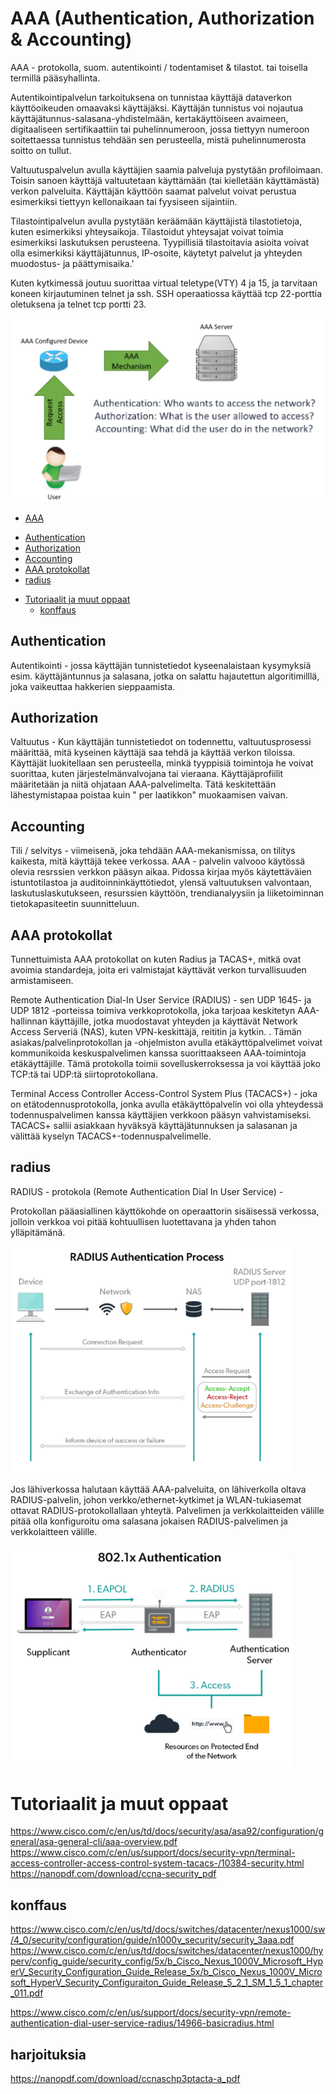 # AAA (Authentication, Authorization & Accounting)

AAA - protokolla, suom. autentikointi / todentamiset & tilastot. tai toisella termillä pääsyhallinta.

Autentikointipalvelun tarkoituksena on tunnistaa käyttäjä dataverkon käyttöoikeuden omaavaksi käyttäjäksi. Käyttäjän tunnistus voi nojautua käyttäjätunnus-salasana-yhdistelmään, kertakäyttöiseen avaimeen, digitaaliseen sertifikaattiin tai puhelinnumeroon, jossa tiettyyn numeroon soitettaessa tunnistus tehdään sen perusteella, mistä puhelinnumerosta soitto on tullut.

Valtuutuspalvelun avulla käyttäjien saamia palveluja pystytään profiloimaan. Toisin sanoen käyttäjä valtuutetaan käyttämään (tai kielletään käyttämästä) verkon palveluita. Käyttäjän käyttöön saamat palvelut voivat perustua esimerkiksi tiettyyn kellonaikaan tai fyysiseen sijaintiin.

Tilastointipalvelun avulla pystytään keräämään käyttäjistä tilastotietoja, kuten esimerkiksi yhteysaikoja. Tilastoidut yhteysajat voivat toimia esimerkiksi laskutuksen perusteena. Tyypillisiä tilastoitavia asioita voivat olla esimerkiksi käyttäjätunnus, IP-osoite, käytetyt palvelut ja yhteyden muodostus- ja päättymisaika.'

Kuten kytkimessä joutuu suorittaa virtual teletype(VTY) 4 ja 15, ja tarvitaan koneen kirjautuminen telnet ja ssh. SSH operaatiossa käyttää tcp 22-porttia oletuksena ja telnet tcp portti 23.

<img src="images/Cisco-AAA1.png" width="500">

- [AAA](#AAA)
 * [Authentication](#Authentication)
 * [Authorization](#Authorization)
 * [Accounting](#Accounting)
 * [AAA protokollat](#AAA-protokollat)
 * [radius](#radius)
- [Tutoriaalit ja muut oppaat](#Tutoriaalit-ja-muut-oppaat)
  * [konffaus](#konffaus)

## Authentication
Autentikointi - jossa käyttäjän tunnistetiedot kyseenalaistaan kysymyksiä esim. käyttäjäntunnus ja salasana, jotka on salattu hajautettun algoritimilllä, joka vaikeuttaa hakkerien sieppaamista. 

## Authorization
Valtuutus - Kun käyttäjän tunnistetiedot on todennettu, valtuutusprosessi määrittää, mitä kyseinen käyttäjä saa tehdä ja käyttää verkon tiloissa. Käyttäjät luokitellaan sen perusteella, minkä tyyppisiä toimintoja he voivat suorittaa, kuten järjestelmänvalvojana tai vieraana. Käyttäjäprofiilit määritetään ja niitä ohjataan AAA-palvelimelta. Tätä keskitettään lähestymistapaa poistaa kuin " per laatikkon" muokaamisen vaivan.

## Accounting
Tili / selvitys - viimeisenä, joka tehdään AAA-mekanismissa, on tilitys kaikesta, mitä käyttäjä tekee verkossa. AAA - palvelin valvooo käytössä olevia resrssien verkkon pääsyn aikaa. Pidossa kirjaa myös käytettäväien istuntotilastoa ja auditoinninkäyttötiedot, ylensä valtuutuksen valvontaan, laskutuslaskutukseen, resurssien käyttöön, trendianalyysiin ja liiketoiminnan tietokapasiteetin suunnitteluun.

## AAA protokollat

Tunnettuimista AAA protokollat on kuten Radius ja TACAS+, mitkä ovat avoimia standardeja, joita eri valmistajat käyttävät verkon turvallisuuden armistamiseen.

Remote Authentication Dial-In User Service (RADIUS) - sen UDP 1645- ja UDP 1812 -porteissa toimiva verkkoprotokolla, joka tarjoaa keskitetyn AAA-hallinnan käyttäjille, jotka muodostavat yhteyden ja käyttävät Network Access Serveriä (NAS), kuten VPN-keskittäjä, reititin ja kytkin. . Tämän asiakas/palvelinprotokollan ja -ohjelmiston avulla etäkäyttöpalvelimet voivat kommunikoida keskuspalvelimen kanssa suorittaakseen AAA-toimintoja etäkäyttäjille. Tämä protokolla toimii sovelluskerroksessa ja voi käyttää joko TCP:tä tai UDP:tä siirtoprotokollana.

Terminal Access Controller Access-Control System Plus (TACACS+) - joka on etätodennusprotokolla, jonka avulla etäkäyttöpalvelin voi olla yhteydessä todennuspalvelimen kanssa käyttäjien verkkoon pääsyn vahvistamiseksi. TACACS+ sallii asiakkaan hyväksyä käyttäjätunnuksen ja salasanan ja välittää kyselyn TACACS+-todennuspalvelimelle.

## radius
RADIUS - protokola (Remote Authentication Dial In User Service) - 

Protokollan pääasiallinen käyttökohde on operaattorin sisäisessä verkossa, jolloin verkkoa voi pitää kohtuullisen luotettavana ja yhden tahon ylläpitämänä.

<img src="images/aaa-radius-protocol-1.PNG" width="450">

Jos lähiverkossa halutaan käyttää AAA-palveluita, on lähiverkolla oltava RADIUS-palvelin, johon verkko/ethernet-kytkimet ja WLAN-tukiasemat ottavat RADIUS-protokollallaan yhteytä. Palvelimen ja verkkolaitteiden välille pitää olla konfiguroitu oma salasana jokaisen RADIUS-palvelimen ja verkkolaitteen välille.

<img src="images/aaa-radius-protocol-2.PNG" width="450">

# Tutoriaalit ja muut oppaat <br>
https://www.cisco.com/c/en/us/td/docs/security/asa/asa92/configuration/general/asa-general-cli/aaa-overview.pdf <br>
https://www.cisco.com/c/en/us/support/docs/security-vpn/terminal-access-controller-access-control-system-tacacs-/10384-security.html <br>
https://nanopdf.com/download/ccna-security_pdf <br>

## konffaus <br>
https://www.cisco.com/c/en/us/td/docs/switches/datacenter/nexus1000/sw/4_0/security/configuration/guide/n1000v_security/security_3aaa.pdf <br>
https://www.cisco.com/c/en/us/td/docs/switches/datacenter/nexus1000/hyperv/config_guide/security_config/5x/b_Cisco_Nexus_1000V_Microsoft_HyperV_Security_Configuration_Guide_Release_5x/b_Cisco_Nexus_1000V_Microsoft_HyperV_Security_Configuraiton_Guide_Release_5_2_1_SM_1_5_1_chapter_011.pdf<br>

https://www.cisco.com/c/en/us/support/docs/security-vpn/remote-authentication-dial-user-service-radius/14966-basicradius.html <br>


## harjoituksia <br>

https://nanopdf.com/download/ccnaschp3ptacta-a_pdf  <br>




